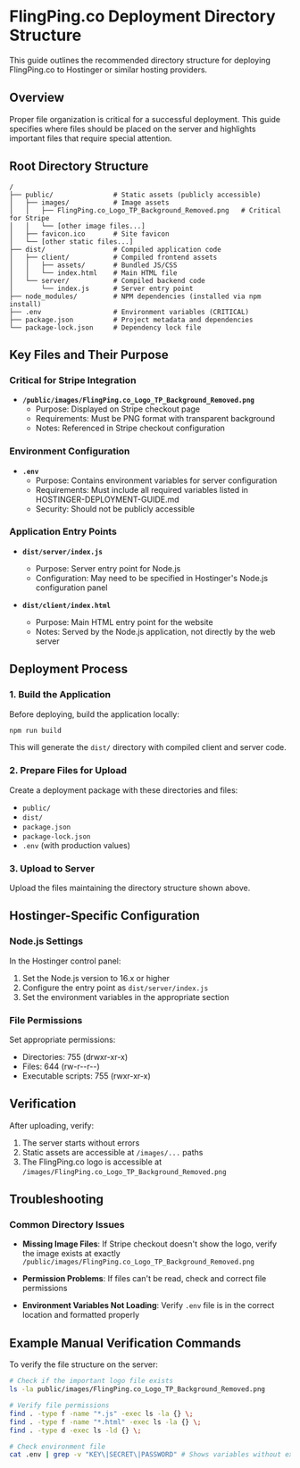 # FlingPing.co Deployment Directory Structure

This guide outlines the recommended directory structure for deploying FlingPing.co to Hostinger or similar hosting providers.

## Overview

Proper file organization is critical for a successful deployment. This guide specifies where files should be placed on the server and highlights important files that require special attention.

## Root Directory Structure

```
/
├── public/               # Static assets (publicly accessible)
│   ├── images/           # Image assets
│   │   ├── FlingPing.co_Logo_TP_Background_Removed.png   # Critical for Stripe
│   │   └── [other image files...]
│   ├── favicon.ico       # Site favicon
│   └── [other static files...]
├── dist/                 # Compiled application code
│   ├── client/           # Compiled frontend assets
│   │   ├── assets/       # Bundled JS/CSS
│   │   └── index.html    # Main HTML file
│   └── server/           # Compiled backend code
│       └── index.js      # Server entry point
├── node_modules/         # NPM dependencies (installed via npm install)
├── .env                  # Environment variables (CRITICAL)
├── package.json          # Project metadata and dependencies
└── package-lock.json     # Dependency lock file
```

## Key Files and Their Purpose

### Critical for Stripe Integration

- **`/public/images/FlingPing.co_Logo_TP_Background_Removed.png`**
  - Purpose: Displayed on Stripe checkout page
  - Requirements: Must be PNG format with transparent background
  - Notes: Referenced in Stripe checkout configuration

### Environment Configuration

- **`.env`**
  - Purpose: Contains environment variables for server configuration
  - Requirements: Must include all required variables listed in HOSTINGER-DEPLOYMENT-GUIDE.md
  - Security: Should not be publicly accessible

### Application Entry Points

- **`dist/server/index.js`**
  - Purpose: Server entry point for Node.js
  - Configuration: May need to be specified in Hostinger's Node.js configuration panel

- **`dist/client/index.html`**
  - Purpose: Main HTML entry point for the website
  - Notes: Served by the Node.js application, not directly by the web server

## Deployment Process

### 1. Build the Application

Before deploying, build the application locally:

```bash
npm run build
```

This will generate the `dist/` directory with compiled client and server code.

### 2. Prepare Files for Upload

Create a deployment package with these directories and files:

- `public/`
- `dist/`
- `package.json`
- `package-lock.json`
- `.env` (with production values)

### 3. Upload to Server

Upload the files maintaining the directory structure shown above.

## Hostinger-Specific Configuration

### Node.js Settings

In the Hostinger control panel:

1. Set the Node.js version to 16.x or higher
2. Configure the entry point as `dist/server/index.js`
3. Set the environment variables in the appropriate section

### File Permissions

Set appropriate permissions:

- Directories: 755 (drwxr-xr-x)
- Files: 644 (rw-r--r--)
- Executable scripts: 755 (rwxr-xr-x)

## Verification

After uploading, verify:

1. The server starts without errors
2. Static assets are accessible at `/images/...` paths
3. The FlingPing.co logo is accessible at `/images/FlingPing.co_Logo_TP_Background_Removed.png`

## Troubleshooting

### Common Directory Issues

- **Missing Image Files**: If Stripe checkout doesn't show the logo, verify the image exists at exactly `/public/images/FlingPing.co_Logo_TP_Background_Removed.png`

- **Permission Problems**: If files can't be read, check and correct file permissions

- **Environment Variables Not Loading**: Verify `.env` file is in the correct location and formatted properly

## Example Manual Verification Commands

To verify the file structure on the server:

```bash
# Check if the important logo file exists
ls -la public/images/FlingPing.co_Logo_TP_Background_Removed.png

# Verify file permissions
find . -type f -name "*.js" -exec ls -la {} \;
find . -type f -name "*.html" -exec ls -la {} \;
find . -type d -exec ls -ld {} \;

# Check environment file
cat .env | grep -v "KEY\|SECRET\|PASSWORD" # Shows variables without exposing secrets
```
